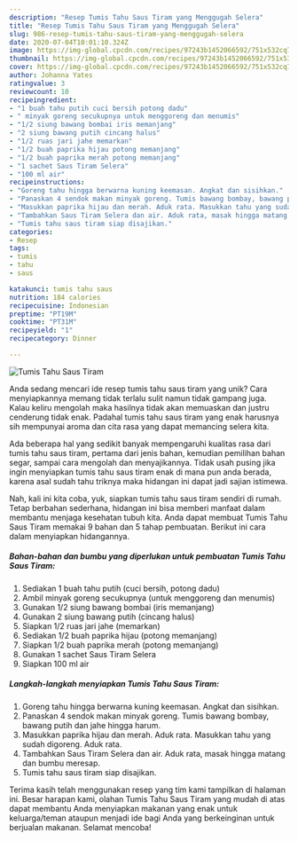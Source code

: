 ```yaml
---
description: "Resep Tumis Tahu Saus Tiram yang Menggugah Selera"
title: "Resep Tumis Tahu Saus Tiram yang Menggugah Selera"
slug: 986-resep-tumis-tahu-saus-tiram-yang-menggugah-selera
date: 2020-07-04T10:01:10.324Z
image: https://img-global.cpcdn.com/recipes/97243b1452066592/751x532cq70/tumis-tahu-saus-tiram-foto-resep-utama.jpg
thumbnail: https://img-global.cpcdn.com/recipes/97243b1452066592/751x532cq70/tumis-tahu-saus-tiram-foto-resep-utama.jpg
cover: https://img-global.cpcdn.com/recipes/97243b1452066592/751x532cq70/tumis-tahu-saus-tiram-foto-resep-utama.jpg
author: Johanna Yates
ratingvalue: 3
reviewcount: 10
recipeingredient:
- "1 buah tahu putih cuci bersih potong dadu"
- " minyak goreng secukupnya untuk menggoreng dan menumis"
- "1/2 siung bawang bombai iris memanjang"
- "2 siung bawang putih cincang halus"
- "1/2 ruas jari jahe memarkan"
- "1/2 buah paprika hijau potong memanjang"
- "1/2 buah paprika merah potong memanjang"
- "1 sachet Saus Tiram Selera"
- "100 ml air"
recipeinstructions:
- "Goreng tahu hingga berwarna kuning keemasan. Angkat dan sisihkan."
- "Panaskan 4 sendok makan minyak goreng. Tumis bawang bombay, bawang putih dan jahe hingga harum."
- "Masukkan paprika hijau dan merah. Aduk rata. Masukkan tahu yang sudah digoreng. Aduk rata."
- "Tambahkan Saus Tiram Selera dan air. Aduk rata, masak hingga matang dan bumbu meresap."
- "Tumis tahu saus tiram siap disajikan."
categories:
- Resep
tags:
- tumis
- tahu
- saus

katakunci: tumis tahu saus 
nutrition: 184 calories
recipecuisine: Indonesian
preptime: "PT19M"
cooktime: "PT31M"
recipeyield: "1"
recipecategory: Dinner

---
```



![Tumis Tahu Saus Tiram](https://img-global.cpcdn.com/recipes/97243b1452066592/751x532cq70/tumis-tahu-saus-tiram-foto-resep-utama.jpg)

Anda sedang mencari ide resep tumis tahu saus tiram yang unik? Cara menyiapkannya memang tidak terlalu sulit namun tidak gampang juga. Kalau keliru mengolah maka hasilnya tidak akan memuaskan dan justru cenderung tidak enak. Padahal tumis tahu saus tiram yang enak harusnya sih mempunyai aroma dan cita rasa yang dapat memancing selera kita.

Ada beberapa hal yang sedikit banyak mempengaruhi kualitas rasa dari tumis tahu saus tiram, pertama dari jenis bahan, kemudian pemilihan bahan segar, sampai cara mengolah dan menyajikannya. Tidak usah pusing jika ingin menyiapkan tumis tahu saus tiram enak di mana pun anda berada, karena asal sudah tahu triknya maka hidangan ini dapat jadi sajian istimewa.




Nah, kali ini kita coba, yuk, siapkan tumis tahu saus tiram sendiri di rumah. Tetap berbahan sederhana, hidangan ini bisa memberi manfaat dalam membantu menjaga kesehatan tubuh kita. Anda dapat membuat Tumis Tahu Saus Tiram memakai 9 bahan dan 5 tahap pembuatan. Berikut ini cara dalam menyiapkan hidangannya.

<!--inarticleads1-->

##### Bahan-bahan dan bumbu yang diperlukan untuk pembuatan Tumis Tahu Saus Tiram:

1. Sediakan 1 buah tahu putih (cuci bersih, potong dadu)
1. Ambil  minyak goreng secukupnya (untuk menggoreng dan menumis)
1. Gunakan 1/2 siung bawang bombai (iris memanjang)
1. Gunakan 2 siung bawang putih (cincang halus)
1. Siapkan 1/2 ruas jari jahe (memarkan)
1. Sediakan 1/2 buah paprika hijau (potong memanjang)
1. Siapkan 1/2 buah paprika merah (potong memanjang)
1. Gunakan 1 sachet Saus Tiram Selera
1. Siapkan 100 ml air




<!--inarticleads2-->

##### Langkah-langkah menyiapkan Tumis Tahu Saus Tiram:

1. Goreng tahu hingga berwarna kuning keemasan. Angkat dan sisihkan.
1. Panaskan 4 sendok makan minyak goreng. Tumis bawang bombay, bawang putih dan jahe hingga harum.
1. Masukkan paprika hijau dan merah. Aduk rata. Masukkan tahu yang sudah digoreng. Aduk rata.
1. Tambahkan Saus Tiram Selera dan air. Aduk rata, masak hingga matang dan bumbu meresap.
1. Tumis tahu saus tiram siap disajikan.




Terima kasih telah menggunakan resep yang tim kami tampilkan di halaman ini. Besar harapan kami, olahan Tumis Tahu Saus Tiram yang mudah di atas dapat membantu Anda menyiapkan makanan yang enak untuk keluarga/teman ataupun menjadi ide bagi Anda yang berkeinginan untuk berjualan makanan. Selamat mencoba!
